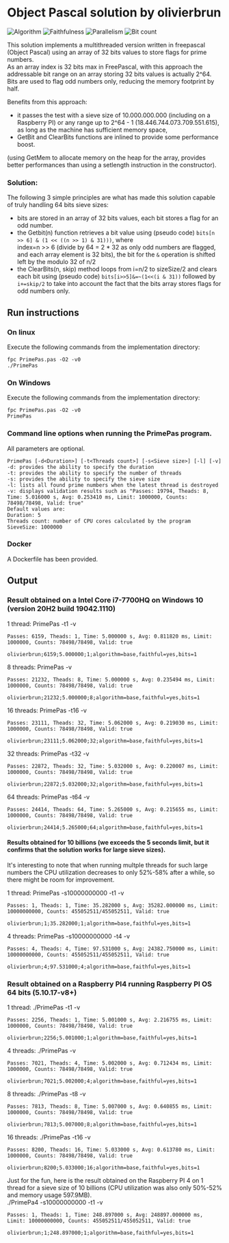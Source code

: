 # Object Pascal solution by olivierbrun

![Algorithm](https://img.shields.io/badge/Algorithm-base-green)
![Faithfulness](https://img.shields.io/badge/Faithful-yes-green)
![Parallelism](https://img.shields.io/badge/Parallel-yes-green)
![Bit count](https://img.shields.io/badge/Bits-1-green)

This solution implements a multithreaded version written in freepascal (Object Pascal) using an array of 32 bits values to store flags for prime numbers.  
As an array index is 32 bits max in FreePascal, with this approach the addressable bit range on an array storing 32 bits values is actually 2^64.
Bits are used to flag odd numbers only, reducing the memory footprint by half.

Benefits from this approach:

- it passes the test with a sieve size of 10.000.000.000 (including on a Raspberry PI) or any range up to 2^64 - 1 (18.446.744.073.709.551.615), as long as the machine has sufficient memory space,
- GetBit and ClearBits functions are inlined to provide some performance boost.

(using GetMem to allocate memory on the heap for the array, provides better performances than using a setlength instruction in the constructor).

### Solution:

The following 3 simple principles are what has made this solution capable of truly handling 64 bits sieve sizes: 
- bits are stored in an array of 32 bits values, each bit stores a flag for an odd number.
- the Getbit(n) function retrieves a bit value using (pseudo code) ```bits[n >> 6] & (1 << ((n >> 1) & 31)))```, where  
index=n >> 6 (divide by 64 = 2 * 32 as only odd numbers are flagged, and each array element is 32 bits), the bit for the ```&``` operation is shifted left by the modulo 32 of n/2
- the ClearBits(n, skip) method loops from i=n/2 to sizeSize/2 and clears each bit using (pseudo code) ```bits[i>>5]&=~(1<<(i & 31))``` followed by ```i+=skip/2``` to take into account the fact that the bits array stores flags for odd numbers only.

## Run instructions

### On linux
Execute the following commands from the implementation directory:
```
fpc PrimePas.pas -O2 -v0
./PrimePas
```
### On Windows
Execute the following commands from the implementation directory:
```
fpc PrimePas.pas -O2 -v0
PrimePas
```

### Command line options when running the PrimePas program.
All parameters are optional.
````
PrimePas [-d<Duration>] [-t<Threads count>] [-s<Sieve size>] [-l] [-v]
-d: provides the ability to specify the duration
-t: provides the ability to specify the number of threads
-s: provides the ability to specify the sieve size
-l: lists all found prime numbers when the latest thread is destroyed
-v: displays validation results such as "Passes: 19794, Theads: 8, Time: 5.016000 s, Avg: 0.253410 ms, Limit: 1000000, Counts: 78498/78498, Valid: true"
Default values are:
Duration: 5
Threads count: number of CPU cores calculated by the program
SieveSize: 1000000
````

### Docker
A Dockerfile has been provided.

## Output
### Result obtained on a Intel Core i7-7700HQ on Windows 10 (version 20H2 build 19042.1110)  
1 thread: PrimePas -t1 -v
```
Passes: 6159, Theads: 1, Time: 5.000000 s, Avg: 0.811820 ms, Limit: 1000000, Counts: 78498/78498, Valid: true

olivierbrun;6159;5.000000;1;algorithm=base,faithful=yes,bits=1
```
8 threads: PrimePas -v
```
Passes: 21232, Theads: 8, Time: 5.000000 s, Avg: 0.235494 ms, Limit: 1000000, Counts: 78498/78498, Valid: true

olivierbrun;21232;5.000000;8;algorithm=base,faithful=yes,bits=1
```
16 threads: PrimePas -t16 -v
```
Passes: 23111, Theads: 32, Time: 5.062000 s, Avg: 0.219030 ms, Limit: 1000000, Counts: 78498/78498, Valid: true

olivierbrun;23111;5.062000;32;algorithm=base,faithful=yes,bits=1
```
32 threads: PrimePas -t32 -v
```
Passes: 22872, Theads: 32, Time: 5.032000 s, Avg: 0.220007 ms, Limit: 1000000, Counts: 78498/78498, Valid: true

olivierbrun;22872;5.032000;32;algorithm=base,faithful=yes,bits=1
```
64 threads: PrimePas -t64 -v
```
Passes: 24414, Theads: 64, Time: 5.265000 s, Avg: 0.215655 ms, Limit: 1000000, Counts: 78498/78498, Valid: true

olivierbrun;24414;5.265000;64;algorithm=base,faithful=yes,bits=1
```

#### Results obtained for 10 billions (we exceeds the 5 seconds limit, but it confirms that the solution works for large sieve sizes).  
It's interesting to note that  when running multple threads for such large numbers the CPU utilization decreases to only 52%-58% after a while, so there might be room for improvement.

1 thread: PrimePas -s10000000000 -t1 -v
```
Passes: 1, Theads: 1, Time: 35.282000 s, Avg: 35282.000000 ms, Limit: 10000000000, Counts: 455052511/455052511, Valid: true

olivierbrun;1;35.282000;1;algorithm=base,faithful=yes,bits=1
```
4 threads: PrimePas -s10000000000 -t4 -v
```
Passes: 4, Theads: 4, Time: 97.531000 s, Avg: 24382.750000 ms, Limit: 10000000000, Counts: 455052511/455052511, Valid: true

olivierbrun;4;97.531000;4;algorithm=base,faithful=yes,bits=1
```

### Result obtained on a Raspberry PI4 running Raspberry PI OS 64 bits (5.10.17-v8+) 
1 thread: ./PrimePas -t1 -v
```
Passes: 2256, Theads: 1, Time: 5.001000 s, Avg: 2.216755 ms, Limit: 1000000, Counts: 78498/78498, Valid: true

olivierbrun;2256;5.001000;1;algorithm=base,faithful=yes,bits=1
```
4 threads: ./PrimePas -v
```
Passes: 7021, Theads: 4, Time: 5.002000 s, Avg: 0.712434 ms, Limit: 1000000, Counts: 78498/78498, Valid: true

olivierbrun;7021;5.002000;4;algorithm=base,faithful=yes,bits=1
```
8 threads: ./PrimePas -t8 -v
```
Passes: 7813, Theads: 8, Time: 5.007000 s, Avg: 0.640855 ms, Limit: 1000000, Counts: 78498/78498, Valid: true

olivierbrun;7813;5.007000;8;algorithm=base,faithful=yes,bits=1
```
16 threads: ./PrimePas -t16 -v
```
Passes: 8200, Theads: 16, Time: 5.033000 s, Avg: 0.613780 ms, Limit: 1000000, Counts: 78498/78498, Valid: true

olivierbrun;8200;5.033000;16;algorithm=base,faithful=yes,bits=1
```

Just for the fun, here is the result obtained on the Raspberry PI 4 on 1 thread for a sieve size of 10 billions (CPU utilization was also only 50%-52% and memory usage 597.9MB).  
./PrimePa4 -s10000000000 -t1 -v
```
Passes: 1, Theads: 1, Time: 248.897000 s, Avg: 248897.000000 ms, Limit: 10000000000, Counts: 455052511/455052511, Valid: true

olivierbrun;1;248.897000;1;algorithm=base,faithful=yes,bits=1
```
